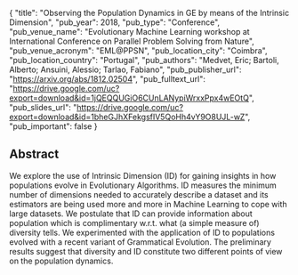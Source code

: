 {
  "title": "Observing the Population Dynamics in GE by means of the Intrinsic Dimension",
  "pub_year": 2018,
  "pub_type": "Conference",
  "pub_venue_name": "Evolutionary Machine Learning workshop at International Conference on Parallel Problem Solving from Nature",
  "pub_venue_acronym": "EML@PPSN",
  "pub_location_city": "Coimbra",
  "pub_location_country": "Portugal",
  "pub_authors": "Medvet, Eric; Bartoli, Alberto; Ansuini, Alessio; Tarlao, Fabiano",
  "pub_publisher_url": "https://arxiv.org/abs/1812.02504",
  "pub_fulltext_url": "https://drive.google.com/uc?export=download&id=1jQEQQUGiO6CUnLANypiWrxxPpx4wEOtQ",
  "pub_slides_url": "https://drive.google.com/uc?export=download&id=1bheGJhXFekgsfIV5QoHh4vY9O8UJL-wZ",
  "pub_important": false
}

## Abstract
We explore the use of Intrinsic Dimension (ID) for gaining insights in how populations evolve in Evolutionary Algorithms. ID measures the minimum number of dimensions needed to accurately describe a dataset and its estimators are being used more and more in Machine Learning to cope with large datasets. We postulate that ID can provide information about population which is complimentary w.r.t. what (a simple measure of) diversity tells. We experimented with the application of ID to populations evolved with a recent variant of Grammatical Evolution. The preliminary results suggest that diversity and ID constitute two different points of view on the population dynamics.
